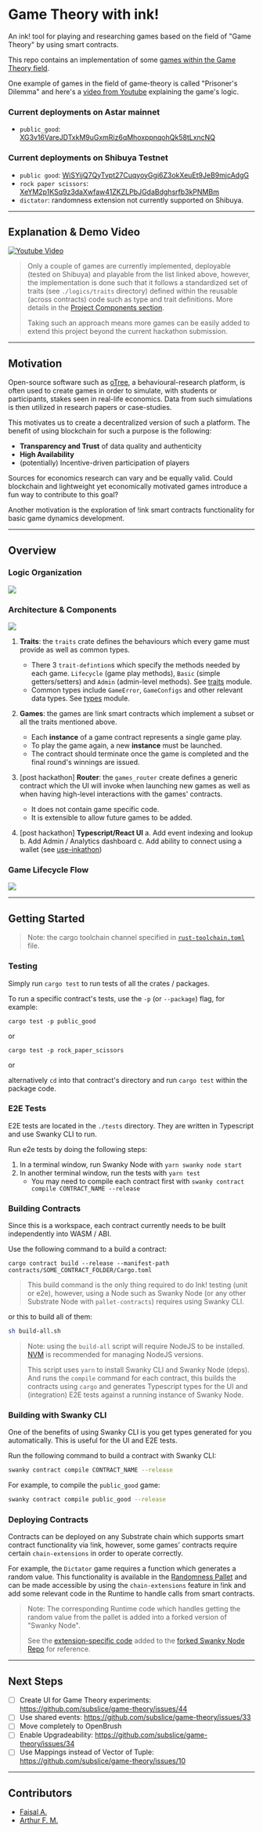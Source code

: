 # Game Theory with ink!

An ink! tool for playing and researching games based on the field of "Game Theory" by using smart contracts.

This repo contains an implementation of some [games within the Game Theory field](https://en.wikipedia.org/wiki/List_of_games_in_game_theory). 

One example of games in the field of game-theory is called "Prisoner's Dilemma" and here's a [video from Youtube](https://www.youtube.com/watch?v=t9Lo2fgxWHw) 
explaining the game's logic.

### Current deployments on Astar mainnet

- `public_good`: [XG3v16VareJDTxkM9uGxmRiz6qMhoxppnqohQk58tLxncNQ](https://astar.subscan.io/account/XG3v16VareJDTxkM9uGxmRiz6qMhoxppnqohQk58tLxncNQ)


### Current deployments on Shibuya Testnet

- `public good`: [WiSYijQ7QyTvpt27CuqyoyGgi6Z3okXeuEt9JeB9mjcAdgG](https://shibuya.subscan.io/account/WiSYijQ7QyTvpt27CuqyoyGgi6Z3okXeuEt9JeB9mjcAdgG)
- `rock paper scissors`: [XeYM2p1KSq9z3daXwfaw41ZKZLPbJGdaBdghsrfb3kPNMBm](https://shibuya.subscan.io/account/XeYM2p1KSq9z3daXwfaw41ZKZLPbJGdaBdghsrfb3kPNMBm)
- `dictator`: randomness extension not currently supported on Shibuya.

---

## Explanation & Demo Video

[![Youtube Video](https://img.youtube.com/vi/7MqKyjXFkHQ/0.jpg)](https://www.youtube.com/watch?v=7MqKyjXFkHQ)

> Only a couple of games are currently implemented, deployable (tested on Shibuya) and playable from the list linked above, however, the implementation
is done such that it follows a standardized set of traits (see `./logics/traits` directory) defined within the reusable (across contracts) code
such as type and trait definitions. More details in the [Project Components section](#architecture--components).
> 
> Taking such an approach means more games can be easily added to extend this project beyond the current hackathon submission.

---

## Motivation

Open-source software such as [oTree](https://www.otree.org/), a behavioural-research platform, is often used to create games
in order to simulate, with students or participants, stakes seen in real-life economics. 
Data from such simulations is then utilized in research papers or case-studies.

This motivates us to create a decentralized version of such a platform. The benefit of using blockchain for such a purpose is the following:

* **Transparency and Trust** of data quality and authenticity
* **High Availability**
* (potentially) Incentive-driven participation of players

Sources for economics research can vary and be equally valid. Could blockchain and lightweight yet economically motivated games
introduce a fun way to contribute to this goal?

Another motivation is the exploration of !ink smart contracts functionality for basic game dynamics development.

---

## Overview

### Logic Organization

![](./images/architecture.png)

### Architecture & Components

![](./images/architecture-2.png)

1. **Traits**: the `traits` crate defines the behaviours which every game must provide as well as common types.
   * There 3 `trait-defintion`s which specify the methods needed by each game. `Lifecycle` (game play methods),
     `Basic` (simple getters/setters) and `Admin` (admin-level methods). See [traits](./logics/traits) module.
   * Common types include `GameError`, `GameConfigs` and other relevant data types. See [types](./logics/traits/types.rs) module.

2. **Games**: the games are !ink smart contracts which implement a subset or all the traits mentioned above.
   * Each __instance__ of a game contract represents a single game play.
   * To play the game again, a new __instance__ must be launched.
   * The contract should terminate once the game is completed and the final round's winnings are issued.

3. [post hackathon] **Router**: the `games_router` create defines a generic contract which the UI will invoke when launching
   new games as well as when having high-level interactions with the games' contracts.
   * It does not contain game specific code.
   * It is extensible to allow future games to be added.

4. [post hackathon] **Typescript/React UI**
   a. Add event indexing and lookup
   b. Add Admin / Analytics dashboard
   c. Add ability to connect using a wallet (see [use-inkathon](https://github.com/scio-labs/use-inkathon))

### Game Lifecycle Flow

![](./images/game-lifecycle-flow.png)

---

## Getting Started

> Note: the cargo toolchain channel specified in [`rust-toolchain.toml`](./rust-toolchain.toml) file.

### Testing

Simply run `cargo test` to run tests of all the crates / packages.

To run a specific contract's tests, use the `-p` (or `--package`) flag, for example:

```shell
cargo test -p public_good
```

or 

```shell
cargo test -p rock_paper_scissors
```

or 

alternatively `cd` into that contract's directory and run `cargo test` within the package code.

### E2E Tests

E2E tests are located in the `./tests` directory. They are written in Typescript and use Swanky CLI to run.

Run e2e tests by doing the following steps:

1. In a terminal window, run Swanky Node with `yarn swanky node start`
2. In another terminal window, run the tests with `yarn test`
   * You may need to compile each contract first with `swanky contract compile CONTRACT_NAME --release`

### Building Contracts

Since this is a workspace, each contract currently needs to be built independently into WASM / ABI.

Use the following command to a build a contract:

```shell
cargo contract build --release --manifest-path contracts/SOME_CONTRACT_FOLDER/Cargo.toml
```

> This build command is the only thing required to do Ink! testing (unit or e2e), however, using a Node
> such as Swanky Node (or any other Substrate Node with `pallet-contracts`) requires using Swanky CLI.

or this to build all of them:
```sh
sh build-all.sh
```

> Note: using the `build-all` script will require NodeJS to be installed.
> [NVM](https://github.com/nvm-sh/nvm) is recommended for managing NodeJS versions.
> 
> This script uses `yarn` to install Swanky CLI and Swanky Node (deps). 
> And runs the `compile` command for each contract, this builds the contracts using `cargo` and generates
> Typescript types for the UI and (integration) E2E tests against a running instance of Swanky Node.

### Building with Swanky CLI

One of the benefits of using Swanky CLI is you get types generated for you automatically. This is useful for the UI and E2E tests.

Run the following command to build a contract with Swanky CLI:

```sh
swanky contract compile CONTRACT_NAME --release
```

For example, to compile the `public_good` game:

```sh
swanky contract compile public_good --release
```

### Deploying Contracts

Contracts can be deployed on any Substrate chain which supports smart contract functionality via !ink, however, some games' contracts
require certain `chain-extensions` in order to operate correctly.

For example, the `Dictator` game requires a function which generates a random value. This functionality is available in the 
[Randomness Pallet](https://docs.rs/pallet-randomness-collective-flip/latest/pallet_randomness_collective_flip/) and can be made 
accessible by using the `chain-extensions` feature in !ink and add some relevant code in the Runtime to handle calls
from smart contracts.

> Note: The corresponding Runtime code which handles getting the random value from the pallet is added into a forked
> version of "Swanky Node". 
>
> See the [extension-specific code](https://github.com/subslice/swanky-node/blob/4902e49d19d0581f9a79f1d30fb0e1a4e40b8b29/runtime/src/chain_extensions.rs)
> added to the [forked Swanky Node Repo](https://github.com/subslice/swanky-node) for reference.

---

## Next Steps

- [ ] Create UI for Game Theory experiments: https://github.com/subslice/game-theory/issues/44
- [ ] Use shared events: https://github.com/subslice/game-theory/issues/33
- [ ] Move completely to OpenBrush
- [ ] Enable Upgradeability: https://github.com/subslice/game-theory/issues/34
- [ ] Use Mappings instead of Vector of Tuple: https://github.com/subslice/game-theory/issues/10

---

## Contributors

- [Faisal A.](https://github.com/FaisalAl-Tameemi)
- [Arthur F. M.](https://github.com/a-moreira)

